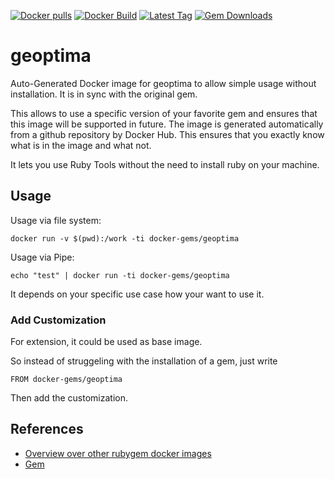 [![Docker pulls](https://img.shields.io/docker/pulls/rubygem/geoptima.svg)](https://hub.docker.com/r/rubygem/geoptima/)
[![Docker Build](https://img.shields.io/docker/automated/rubygem/geoptima.svg)](https://hub.docker.com/r/rubygem/geoptima/)
[![Latest Tag](https://img.shields.io/github/tag/docker-rubygem/geoptima.svg)](https://hub.docker.com/r/rubygem/geoptima/)
[![Gem Downloads](https://img.shields.io/gem/dt/geoptima.svg)](https://rubygems.org/gems/geoptima/)
# geoptima

Auto-Generated Docker image for geoptima to allow simple usage without installation.
It is in sync with the original gem.

This allows to use a specific version of your favorite gem and ensures that this image will be supported in future.
The image is generated automatically from a github repository by Docker Hub.
This ensures that you exactly know what is in the image and what not.

It lets you use Ruby Tools without the need to install ruby on your machine.

## Usage

Usage via file system:

`docker run -v $(pwd):/work -ti docker-gems/geoptima`

Usage via Pipe:

`echo "test" | docker run -ti docker-gems/geoptima`

It depends on your specific use case how your want to use it.

### Add Customization

For extension, it could be used as base image.

So instead of struggeling with the installation of a gem, just write

`FROM docker-gems/geoptima`

Then add the customization.

## References

 - [Overview over other rubygem docker images](https://github.com/thinkbot/docker-rubygem)
 - [Gem](https://rubygems.org/gems/geoptima/)
